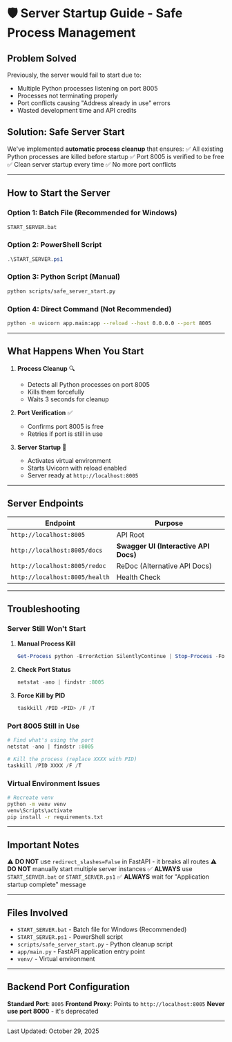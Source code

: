 # 🛡️ Server Startup Guide - Safe Process Management

## Problem Solved
Previously, the server would fail to start due to:
- Multiple Python processes listening on port 8005
- Processes not terminating properly
- Port conflicts causing "Address already in use" errors
- Wasted development time and API credits

## Solution: Safe Server Start

We've implemented **automatic process cleanup** that ensures:
✅ All existing Python processes are killed before startup
✅ Port 8005 is verified to be free
✅ Clean server startup every time
✅ No more port conflicts

---

## How to Start the Server

### Option 1: Batch File (Recommended for Windows)
```bash
START_SERVER.bat
```

### Option 2: PowerShell Script
```powershell
.\START_SERVER.ps1
```

### Option 3: Python Script (Manual)
```bash
python scripts/safe_server_start.py
```

### Option 4: Direct Command (Not Recommended)
```bash
python -m uvicorn app.main:app --reload --host 0.0.0.0 --port 8005
```

---

## What Happens When You Start

1. **Process Cleanup** 🔍
   - Detects all Python processes on port 8005
   - Kills them forcefully
   - Waits 3 seconds for cleanup

2. **Port Verification** ✅
   - Confirms port 8005 is free
   - Retries if port is still in use

3. **Server Startup** 🚀
   - Activates virtual environment
   - Starts Uvicorn with reload enabled
   - Server ready at `http://localhost:8005`

---

## Server Endpoints

| Endpoint | Purpose |
|----------|---------|
| `http://localhost:8005` | API Root |
| `http://localhost:8005/docs` | **Swagger UI (Interactive API Docs)** |
| `http://localhost:8005/redoc` | ReDoc (Alternative API Docs) |
| `http://localhost:8005/health` | Health Check |

---

## Troubleshooting

### Server Still Won't Start
1. **Manual Process Kill**
   ```powershell
   Get-Process python -ErrorAction SilentlyContinue | Stop-Process -Force
   ```

2. **Check Port Status**
   ```powershell
   netstat -ano | findstr :8005
   ```

3. **Force Kill by PID**
   ```powershell
   taskkill /PID <PID> /F /T
   ```

### Port 8005 Still in Use
```powershell
# Find what's using the port
netstat -ano | findstr :8005

# Kill the process (replace XXXX with PID)
taskkill /PID XXXX /F /T
```

### Virtual Environment Issues
```bash
# Recreate venv
python -m venv venv
venv\Scripts\activate
pip install -r requirements.txt
```

---

## Important Notes

⚠️ **DO NOT** use `redirect_slashes=False` in FastAPI - it breaks all routes
⚠️ **DO NOT** manually start multiple server instances
✅ **ALWAYS** use `START_SERVER.bat` or `START_SERVER.ps1`
✅ **ALWAYS** wait for "Application startup complete" message

---

## Files Involved

- `START_SERVER.bat` - Batch file for Windows (Recommended)
- `START_SERVER.ps1` - PowerShell script
- `scripts/safe_server_start.py` - Python cleanup script
- `app/main.py` - FastAPI application entry point
- `venv/` - Virtual environment

---

## Backend Port Configuration

**Standard Port**: `8005`
**Frontend Proxy**: Points to `http://localhost:8005`
**Never use port 8000** - it's deprecated

---

Last Updated: October 29, 2025
